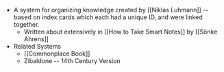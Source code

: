 - A system for organizing knowledge created by [[Niklas Luhmann]] -- based on index cards which each had a unique ID, and were linked together.
    - Written about extensively in [[How to Take Smart Notes]] by [[Sönke Ahrens]]
- Related Systems
    - [[Commonplace Book]]
    - Zibaldone -- 14th Century Version
